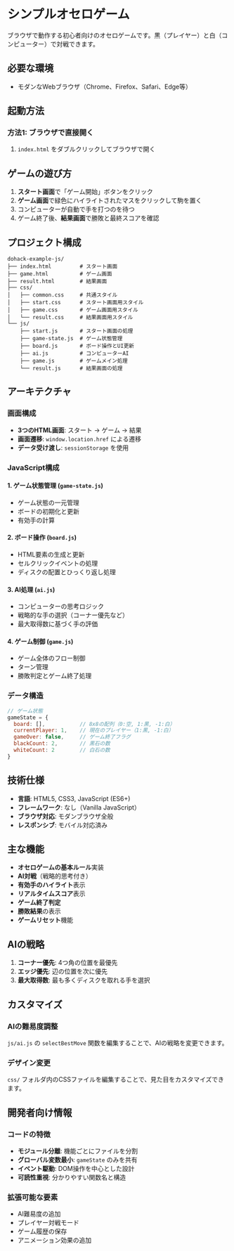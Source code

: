 # シンプルオセロゲーム

ブラウザで動作する初心者向けのオセロゲームです。黒（プレイヤー）と白（コンピューター）で対戦できます。

## 必要な環境

- モダンなWebブラウザ（Chrome、Firefox、Safari、Edge等）

## 起動方法

### 方法1: ブラウザで直接開く
1. `index.html` をダブルクリックしてブラウザで開く

## ゲームの遊び方

1. **スタート画面**で「ゲーム開始」ボタンをクリック
2. **ゲーム画面**で緑色にハイライトされたマスをクリックして駒を置く
3. コンピューターが自動で手を打つのを待つ
4. ゲーム終了後、**結果画面**で勝敗と最終スコアを確認

## プロジェクト構成

```
dohack-example-js/
├── index.html         # スタート画面
├── game.html          # ゲーム画面
├── result.html        # 結果画面
├── css/
│   ├── common.css     # 共通スタイル
│   ├── start.css      # スタート画面用スタイル
│   ├── game.css       # ゲーム画面用スタイル
│   └── result.css     # 結果画面用スタイル
└── js/
    ├── start.js       # スタート画面の処理
    ├── game-state.js  # ゲーム状態管理
    ├── board.js       # ボード操作とUI更新
    ├── ai.js          # コンピューターAI
    ├── game.js        # ゲームメイン処理
    └── result.js      # 結果画面の処理
```

## アーキテクチャ

### 画面構成
- **3つのHTML画面**: スタート → ゲーム → 結果
- **画面遷移**: `window.location.href` による遷移
- **データ受け渡し**: `sessionStorage` を使用

### JavaScript構成

#### 1. ゲーム状態管理 (`game-state.js`)
- ゲーム状態の一元管理
- ボードの初期化と更新
- 有効手の計算

#### 2. ボード操作 (`board.js`)
- HTML要素の生成と更新
- セルクリックイベントの処理
- ディスクの配置とひっくり返し処理

#### 3. AI処理 (`ai.js`)
- コンピューターの思考ロジック
- 戦略的な手の選択（コーナー優先など）
- 最大取得数に基づく手の評価

#### 4. ゲーム制御 (`game.js`)
- ゲーム全体のフロー制御
- ターン管理
- 勝敗判定とゲーム終了処理

### データ構造

```javascript
// ゲーム状態
gameState = {
  board: [],           // 8x8の配列（0:空, 1:黒, -1:白）
  currentPlayer: 1,    // 現在のプレイヤー（1:黒, -1:白）
  gameOver: false,     // ゲーム終了フラグ
  blackCount: 2,       // 黒石の数
  whiteCount: 2        // 白石の数
}
```

## 技術仕様

- **言語**: HTML5, CSS3, JavaScript (ES6+)
- **フレームワーク**: なし（Vanilla JavaScript）
- **ブラウザ対応**: モダンブラウザ全般
- **レスポンシブ**: モバイル対応済み

## 主な機能

- **オセロゲームの基本ルール**実装
- **AI対戦**（戦略的思考付き）
- **有効手のハイライト**表示
- **リアルタイムスコア**表示
- **ゲーム終了判定**
- **勝敗結果**の表示
- **ゲームリセット**機能

## AIの戦略

1. **コーナー優先**: 4つ角の位置を最優先
2. **エッジ優先**: 辺の位置を次に優先
3. **最大取得数**: 最も多くディスクを取れる手を選択

## カスタマイズ

### AIの難易度調整
`js/ai.js` の `selectBestMove` 関数を編集することで、AIの戦略を変更できます。

### デザイン変更
`css/` フォルダ内のCSSファイルを編集することで、見た目をカスタマイズできます。

## 開発者向け情報

### コードの特徴
- **モジュール分離**: 機能ごとにファイルを分割
- **グローバル変数最小**: `gameState` のみを共有
- **イベント駆動**: DOM操作を中心とした設計
- **可読性重視**: 分かりやすい関数名と構造

### 拡張可能な要素
- AI難易度の追加
- プレイヤー対戦モード
- ゲーム履歴の保存
- アニメーション効果の追加